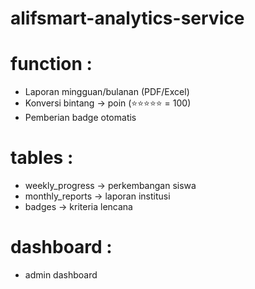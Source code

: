 # alifsmart-analytics-service

# function :
- Laporan mingguan/bulanan (PDF/Excel)
- Konversi bintang → poin (⭐⭐⭐⭐⭐ = 100)
- Pemberian badge otomatis

# tables :
- weekly_progress -> perkembangan siswa
- monthly_reports -> laporan institusi
- badges -> kriteria lencana

# dashboard :
- admin dashboard
